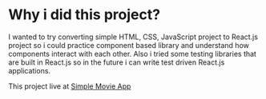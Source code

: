 # Why i did this project?

I wanted to try converting simple HTML, CSS, JavaScript project to React.js project so i could practice component based library and understand how components interact with each other. Also i tried some testing libraries that are built in React.js so in the future i can write test driven React.js applications. 

This project live at [Simple Movie App](https://webcatdev-react-movies.netlify.app/) 